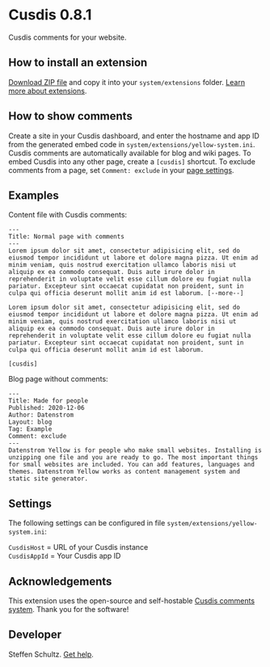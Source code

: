 # Cusdis 0.8.1

Cusdis comments for your website.

<!-- <p align="center"><img src="cusdis-screenshot.png?raw=true" alt="Screenshot"></p> -->

## How to install an extension

[Download ZIP file](https://github.com/schulle4u/yellow-cusdis/archive/main.zip) and copy it into your `system/extensions` folder. [Learn more about extensions](https://github.com/annaesvensson/yellow-update).

## How to show comments

Create a site in your Cusdis dashboard, and enter the hostname and app ID from the generated embed code in `system/extensions/yellow-system.ini`. Cusdis comments are automatically available for blog and wiki pages. To embed Cusdis into any other page, create a `[cusdis]` shortcut. To exclude comments from a page, set `Comment: exclude` in your [page settings](https://github.com/annaesvensson/yellow-core#user-content-settings-page). 

## Examples

Content file with Cusdis comments: 

```
---
Title: Normal page with comments
---
Lorem ipsum dolor sit amet, consectetur adipisicing elit, sed do eiusmod tempor incididunt ut labore et dolore magna pizza. Ut enim ad minim veniam, quis nostrud exercitation ullamco laboris nisi ut aliquip ex ea commodo consequat. Duis aute irure dolor in reprehenderit in voluptate velit esse cillum dolore eu fugiat nulla pariatur. Excepteur sint occaecat cupidatat non proident, sunt in culpa qui officia deserunt mollit anim id est laborum. [--more--]

Lorem ipsum dolor sit amet, consectetur adipisicing elit, sed do eiusmod tempor incididunt ut labore et dolore magna pizza. Ut enim ad minim veniam, quis nostrud exercitation ullamco laboris nisi ut aliquip ex ea commodo consequat. Duis aute irure dolor in reprehenderit in voluptate velit esse cillum dolore eu fugiat nulla pariatur. Excepteur sint occaecat cupidatat non proident, sunt in culpa qui officia deserunt mollit anim id est laborum.

[cusdis]
```

Blog page without comments: 

```
---
Title: Made for people
Published: 2020-12-06
Author: Datenstrom
Layout: blog
Tag: Example
Comment: exclude
---
Datenstrom Yellow is for people who make small websites. Installing is unzipping one file and you are ready to go. The most important things for small websites are included. You can add features, languages and themes. Datenstrom Yellow works as content management system and static site generator.
```

## Settings

The following settings can be configured in file `system/extensions/yellow-system.ini`:

`CusdisHost` = URL of your Cusdis instance  
`CusdisAppId` = Your Cusdis app ID  

## Acknowledgements

This extension uses the open-source and self-hostable [Cusdis comments system](https://cusdis.com/). Thank you for the software! 

## Developer

Steffen Schultz. [Get help](https://datenstrom.se/yellow/help/).
